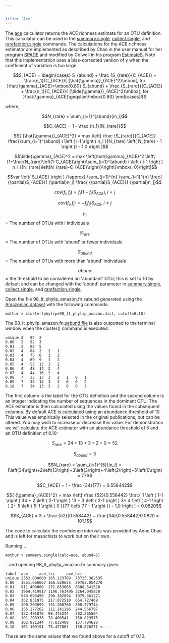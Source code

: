 ```yaml
---


title: 'Ace'
---
```

The [ace](ace) calculator returns the ACE richness estimate
for an OTU definition. This calculator can be used in the
[summary.single](summary.single),
[collect.single](collect.single), and
[rarefaction.single](rarefaction.single) commands. The
calculations for the ACE richness estimator are implemented as described
by Chao in the user manual for her program
[SPADE](http://chao.stat.nthu.edu.tw/SPADE_UserGuide.pdf) and modified
by Colwell in his program
[EstimateS](http://viceroy.eeb.uconn.edu/estimates). Note that this
implementation uses a bias-corrected version of γ when the coefficient
of variation is too large.

$$S_{ACE} = \begin{cases}
    S_{abund} + \frac {S_{rare}}{C_{ACE}} + \frac{n_1}{C_{ACE}}{ {\hat{\gamma}}_{ACE}^2}\mbox{, for }\hat{\gamma}_{ACE}<\mbox{0.80} 
    S_{abund} + \frac {S_{rare}}{C_{ACE}} + \frac{n_1}{C_{ACE}}{ {\tilde{\gamma}}_{ACE}^2}\mbox{, for }\hat{\gamma}_{ACE}\geqslant\mbox{0.80}
\end{cases}$$

where,

$$N_{rare} = \sum_{i=1}^{abund}{in_i}$$

$$C_{ACE} = 1 - \frac {n_1}{N_{rare}}$$

$${ {\hat{\gamma}}_{ACE}^2} = max \left[ \frac {S_{rare}}{C_{ACE}} \frac{\sum_{i=1}^{abund} i \left ( i-1 \right ) n_i }{N_{rare} \left( N_{rare} - 1 \right )} - 1,0 \right ]$$

$$\tilde{\gamma}_{ACE}^2 = max \left[\hat{\gamma}_{ACE}^2 \left\{1+\frac{N_{rare}\left(1-C_{ACE}\right)\sum_{i=1}^{abund} i \left ( i-1 \right ) n_i }{N_{rare}\left(N_{rare}-C_{ACE}\right)}\right\}\mbox{, 0}\right]$$

$$var \left( S_{ACE} \right ) {\approx} \sum_{j=1}^{n} \sum_{i=1}^{n} \frac{ {\partial}S_{ACE}}{ {\partial}n_i} \frac{ {\partial}S_{ACE}}{ {\partial}n_j}$$

$$cov \left( f_i, f_j \right) = f_i \left(1-f_i / S_{ACE} \right ), i = j$$

$$cov\left ( f_i, f_j \right) = -f_i f_j / {S_{ACE}}, i\ne j$$

$$n_{i}$$ = The number of OTUs with i individuals

$$S_{rare}$$ = The number of OTUs with \'abund\' or fewer individuals

$$S_{abund}$$ = The number of OTUs with more than \'abund\' individuals

$$abund$$ = the threshold to be considered an \'abundant\' OTU; this is
set to 10 by default and can be changed with the \'abund\' parameter in
[ summary.single](summary.single#The_abund_option), [
collect.single](collect.single%27s_curves#The_abund_option),
and [
rarefaction.single](rarefaction.single#The_abund_option).

Open the file 98\_lt\_phylip\_amazon.fn.sabund generated using the [
Amazonian dataset](Media:AmazonData.zip) with the following
commands:

    mothur > cluster(phylip=98_lt_phylip_amazon.dist, cutoff=0.10)

The 98\_lt\_phylip\_amazon.fn.[sabund file](sabund_file) is
also outputted to the terminal window when the cluster() command is
executed:

    unique 2   94  2   
    0.00   2   92  3   
    0.01   2   88  5   
    0.02   4   84  2   2   1   
    0.03   4   75  6   1   2   
    0.04   4   69  9   1   2   
    0.05   4   55  13  3   2   
    0.06   4   48  14  2   4   
    0.07   4   44  16  2   4   
    0.08   7   35  17  3   2   1   0   1   
    0.09   7   35  14  3   3   0   0   2   
    0.10   7   34  13  3   2   0   0   3   

The first column is the label for the OTU definition and the second
column is an integer indicating the number of sequences in the dominant
OTU. The ACE estimator is then calculated using the values found in the
subsequent columns. By default ACE is calculated using an abundance
threshold of 10. This value was empirically selected in the original
publications, but can be altered. You may wish to increase or decrease
this value. For demonstration we will calculate the ACE estimator with
an abundance threshold of 5 and an OTU definition of 0.10:

$$S_{rare} = 34 + 13+3+2+0 =52$$

$$S_{abund} = 3$$

$$N_{rare} = \sum_{i=1}^{5}{in_i} = 1\left(34\right)+2\left(13\right)+3\left(3\right)+4\left(2\right)+5\left(0\right) = 77$$

$$C_{ACE} = 1 - \frac {34}{77} = 0.558442$$

$${ {\gamma}_{ACE}^2} = max \left[ \frac {52}{0.558442} \frac{ 1 \left ( 1-1 \right ) 34 + 2 \left ( 2-1 \right ) 13 + 3 \left ( 3-1 \right ) 3+ 4 \left ( 4-1 \right ) 2+ 5 \left ( 5-1 \right ) 0 }{77 \left( 77 - 1 \right )} - 1,0 \right ] = 0.0820$$

$$S_{ACE} = 3 + \frac {52}{0.558442} + \frac{34}{0.558442}0.0820 = 101.1$$

The code to calculate the confidence intervals was provided by Anne Chao
and is left for masochists to work out on their own.

Running\...

    mothur > summary.single(calc=ace, abund=5)

\...and opening 98\_lt\_phylip\_amazon.fn.summary gives:

    label  ace     ace_lci     ace_hci
    unique 2352.000000 165.123709  73725.382535
    0.00   1551.666667 166.520625  29763.054270
    0.01   911.400000  171.653666  8608.541528
    0.02   1964.419917 1196.763495 3264.045830
    0.03   543.693450  296.302894  1079.361221
    0.04   362.831975  217.072510  664.727469
    0.05   190.203699  131.260760  308.779744
    0.06   155.277262  111.141296  244.566797
    0.07   132.491876  98.445244   202.265564
    0.08   101.208333  78.400541   150.829575
    0.09   102.821244  77.832409   157.784620
    0.10   101.109191  75.477067   158.826271 <---

These are the same values that we found above for a cutoff of 0.10.
